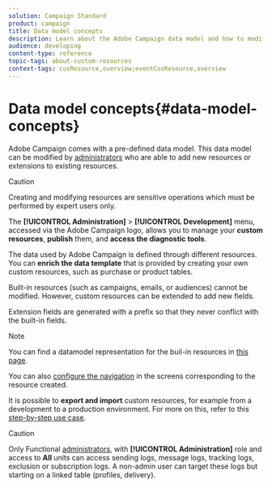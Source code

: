 ```yaml
---
solution: Campaign Standard
product: campaign
title: Data model concepts
description: Learn about the Adobe Campaign data model and how to modify it.
audience: developing
content-type: reference
topic-tags: about-custom-resources
context-tags: cusResource,overview;eventCusResource,overview
---
```


# Data model concepts{#data-model-concepts}

Adobe Campaign comes with a pre-defined data model. This data model can be modified by [administrators](../../administration/using/users-management.md#functional-administrators) who are able to add new resources or extensions to existing resources.

>[!CAUTION]
>
>Creating and modifying resources are sensitive operations which must be performed by expert users only.

The **[!UICONTROL Administration]** > **[!UICONTROL Development]** menu, accessed via the Adobe Campaign logo, allows you to manage your **custom resources**, **publish** them, and **access the diagnostic tools**.

The data used by Adobe Campaign is defined through different resources. You can **enrich the data template** that is provided by creating your own custom resources, such as purchase or product tables.

Built-in resources (such as campaigns, emails, or audiences) cannot be modified. However, custom resources can be extended to add new fields.

Extension fields are generated with a prefix so that they never conflict with the built-in fields.

>[!NOTE]
>
>You can find a datamodel representation for the buil-in resources in [this page](../../developing/using/datamodel-introduction.md).

You can also [configure the navigation](configuring-the-screen-definition.md) in the screens corresponding to the resource created.

It is possible to **export and import** custom resources, for example from a development to a production environment. For more on this, refer to this [step-by-step use case](../../automating/using/exporting-importing-custom-resources.md).

>[!CAUTION]
>
>Only Functional [administrators](../../administration/using/users-management.md#functional-administrators), with **[!UICONTROL Administration]** role and access to **All** units can access sending logs, message logs, tracking logs, exclusion or subscription logs. A non-admin user can target these logs but starting on a linked table (profiles, delivery).
